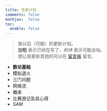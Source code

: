 ```yaml
---
title: 任务计划
comments: false
mathjax:  false
toc:
  enable: false
---
```


> 我以后（可能）的更新计划。  
> **加粗** 表示已经在写了，*斜体* 表示可能会咕。  
> 想让我更新其他的可以在 [留言板](/guestbook) 留言。

- **数论基础**
- 模拟退火
- 三门问题
- 网络流
- 概率
- 比赛游记及其心得
- *SAM*
